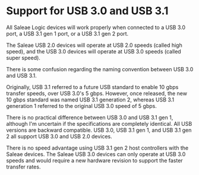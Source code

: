 # Support for USB 3.0 and USB 3.1

All Saleae Logic devices will work properly when connected to a USB 3.0 port, a USB 3.1 gen 1 port, or a USB 3.1 gen 2 port.

The Saleae USB 2.0 devices will operate at USB 2.0 speeds \(called high speed\), and the USB 3.0 devices will operate at USB 3.0 speeds \(called super speed\).

There is some confusion regarding the naming convention between USB 3.0 and USB 3.1.

Originally, USB 3.1 referred to a future USB standard to enable 10 gbps transfer speeds, over USB 3.0's 5 gbps. However, once released, the new 10 gbps standard was named USB 3.1 generation 2, whereas USB 3.1 generation 1 referred to the original USB 3.0 speed of 5 gbps.

There is no practical difference between USB 3.0 and USB 3.1 gen 1, although I'm uncertain if the specifications are completely identical. All USB versions are backward compatible. USB 3.0, USB 3.1 gen 1, and USB 3.1 gen 2 all support USB 3.0 and USB 2.0 devices.

There is no speed advantage using USB 3.1 gen 2 host controllers with the Saleae devices. The Saleae USB 3.0 devices can only operate at USB 3.0 speeds and would require a new hardware revision to support the faster transfer rates.

